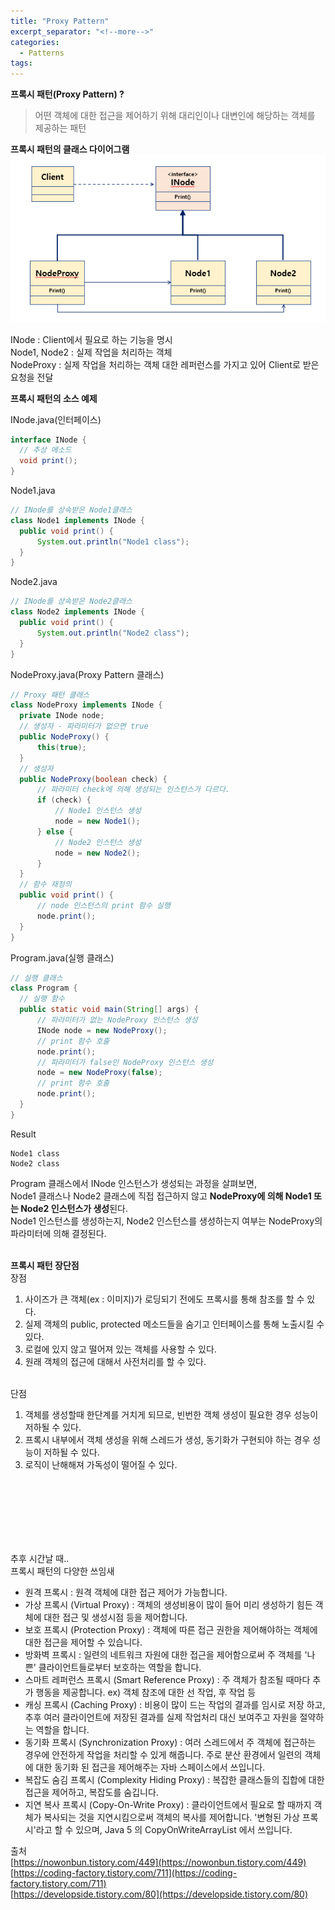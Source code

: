 ```yaml
---
title: "Proxy Pattern"
excerpt_separator: "<!--more-->"
categories:
  - Patterns
tags:
---
```



**프록시 패턴(Proxy Pattern) ?**
  > 어떤 객체에 대한 접근을 제어하기 위해 대리인이나 대변인에 해당하는 객체를 제공하는 패턴


**프록시 패턴의 클래스 다이어그램**<br>
![icon](/assets/image/proxy_pattern.png)

INode : Client에서 필요로 하는 기능을 명시 <br>
Node1, Node2 : 실제 작업을 처리하는 객체 <br>
NodeProxy : 실제 작업을 처리하는 객체 대한 레퍼런스를 가지고 있어 Client로 받은 요청을 전달 <br>




**프록시 패턴의 소스 예제**

  INode.java(인터페이스)
  ```java
  interface INode {
  	// 추상 메소드
  	void print();
  }
  ```
  Node1.java
  ```java
  // INode를 상속받은 Node1클래스
  class Node1 implements INode {
  	public void print() {
  		System.out.println("Node1 class");
  	}
  }
  ```
  Node2.java
  ```java
  // INode를 상속받은 Node2클래스
  class Node2 implements INode {
  	public void print() {
  		System.out.println("Node2 class");
  	}
  }
  ```

  NodeProxy.java(Proxy Pattern 클래스)
  ```java
  // Proxy 패턴 클래스
  class NodeProxy implements INode {
  	private INode node;
  	// 생성자 - 파라미터가 없으면 true
  	public NodeProxy() {
  		this(true);
  	}
  	// 생성자
  	public NodeProxy(boolean check) {
  		// 파라미터 check에 의해 생성되는 인스턴스가 다르다.
  		if (check) {
  			// Node1 인스턴스 생성
  			node = new Node1();
  		} else {
  			// Node2 인스턴스 생성
  			node = new Node2();
  		}
  	}
  	// 함수 재정의
  	public void print() {
  		// node 인스턴스의 print 함수 실행
  		node.print();
  	}
  }
  ```
  Program.java(실행 클래스)
  ```java
  // 실행 클래스
  class Program {
  	// 실행 함수
  	public static void main(String[] args) {
  		// 파라미터가 없는 NodeProxy 인스턴스 생성
  		INode node = new NodeProxy();
  		// print 함수 호출
  		node.print();
  		// 파라미터가 false인 NodeProxy 인스턴스 생성
  		node = new NodeProxy(false);
  		// print 함수 호출
  		node.print();
  	}
  }
  ```
  Result
  ```
  Node1 class
  Node2 class
  ```

Program 클래스에서 INode 인스턴스가 생성되는 과정을 살펴보면,<br>
Node1 클래스나 Node2 클래스에 직접 접근하지 않고 **NodeProxy에 의해 Node1 또는 Node2 인스턴스가 생성**된다.<br>
Node1 인스턴스를 생성하는지, Node2 인스턴스를 생성하는지 여부는 NodeProxy의 파라미터에 의해 결정된다.<br><br>


**프록시 패턴 장단점**
<br>
  장점
1. 사이즈가 큰 객체(ex : 이미지)가 로딩되기 전에도 프록시를 통해 참조를 할 수 있다.
2. 실제 객체의 public, protected 메소드들을 숨기고 인터페이스를 통해 노출시킬 수 있다.
3. 로컬에 있지 않고 떨어져 있는 객체를 사용할 수 있다.
4. 원래 객체의 접근에 대해서 사전처리를 할 수 있다.
<br><br>

  단점
1. 객체를 생성할때 한단계를 거치게 되므로, 빈번한 객체 생성이 필요한 경우 성능이 저하될 수 있다.
2. 프록시 내부에서 객체 생성을 위해 스레드가 생성, 동기화가 구현되야 하는 경우 성능이 저하될 수 있다.
3. 로직이 난해해져 가독성이 떨어질 수 있다.

<br><br><br><br><br><br>










추후 시간날 때..<br>
  프록시 패턴의 다양한 쓰임새
  - 원격 프록시 : 원격 객체에 대한 접근 제어가 가능합니다.
  - 가상 프록시 (Virtual Proxy) : 객체의 생성비용이 많이 들어 미리 생성하기 힘든 객체에 대한 접근 및 생성시점 등을 제어합니다.
  - 보호 프록시 (Protection Proxy) : 객체에 따른 접근 권한을 제어해야하는 객체에 대한 접근을 제어할 수 있습니다.
  - 방화벽 프록시 : 일련의 네트워크 자원에 대한 접근을 제어함으로써 주 객체를 '나쁜' 클라이언트들로부터 보호하는 역할을 합니다.
  - 스마트 레퍼런스 프록시 (Smart Reference Proxy) : 주 객체가 참조될 때마다 추가 행동을 제공합니다. ex) 객체 참조에 대한 선 작업, 후 작업 등
  - 캐싱 프록시 (Caching Proxy) : 비용이 많이 드는 작업의 결과를 임시로 저장 하고, 추후 여러 클라이언트에 저장된 결과를 실제 작업처리 대신 보여주고 자원을 절약하는 역할을 합니다.
  - 동기화 프록시 (Synchronization Proxy) : 여러 스레드에서 주 객체에 접근하는 경우에 안전하게 작업을 처리할 수 있게 해줍니다. 주로 분산 환경에서 일련의 객체에 대한 동기화 된 접근을 제어해주는 자바 스페이스에서 쓰입니다.
  - 복잡도 숨김 프록시 (Complexity Hiding Proxy) : 복잡한 클래스들의 집합에 대한 접근을 제어하고, 복잡도를 숨깁니다.
  - 지연 복사 프록시 (Copy-On-Write Proxy) : 클라이언트에서 필요로 할 때까지 객체가 복사되는 것을 지연시킴으로써 객체의 복사를 제어합니다. '변형된 가상 프록시'라고 할 수 있으며, Java 5 의 CopyOnWriteArrayList 에서 쓰입니다.


출처<br>
   [https://nowonbun.tistory.com/449](https://nowonbun.tistory.com/449)<br>
   [https://coding-factory.tistory.com/711](https://coding-factory.tistory.com/711)<br>
   [https://developside.tistory.com/80](https://developside.tistory.com/80)
